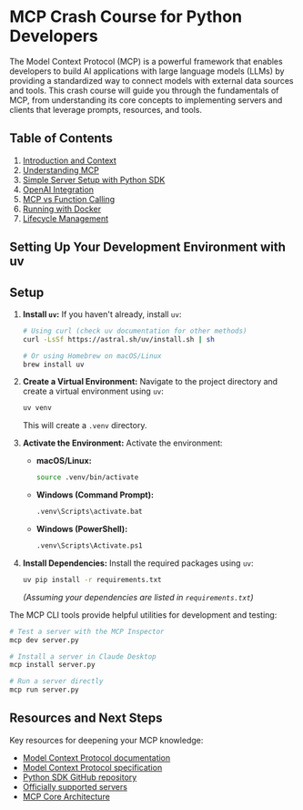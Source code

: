# MCP Crash Course for Python Developers

The Model Context Protocol (MCP) is a powerful framework that enables developers to build AI applications with large language models (LLMs) by providing a standardized way to connect models with external data sources and tools. This crash course will guide you through the fundamentals of MCP, from understanding its core concepts to implementing servers and clients that leverage prompts, resources, and tools.

## Table of Contents

1. [Introduction and Context](./1-introduction-and-context/README.md)
2. [Understanding MCP](./2-understanding-mcp/README.md)
3. [Simple Server Setup with Python SDK](./3-simple-server-setup/README.md)
4. [OpenAI Integration](./4-openai-integration/README.md)
5. [MCP vs Function Calling](./5-mcp-vs-function-calling/README.md)
6. [Running with Docker](./6-run-with-docker/README.md)
7. [Lifecycle Management](./7-lifecycle-management/README.md)

## Setting Up Your Development Environment with uv

## Setup

1.  **Install `uv`:**
    If you haven't already, install `uv`:
    ```bash
    # Using curl (check uv documentation for other methods)
    curl -LsSf https://astral.sh/uv/install.sh | sh

    # Or using Homebrew on macOS/Linux
    brew install uv
    ```

2.  **Create a Virtual Environment:**
    Navigate to the project directory and create a virtual environment using `uv`:
    ```bash
    uv venv
    ```
    This will create a `.venv` directory.

3.  **Activate the Environment:**
    Activate the environment:
    *   **macOS/Linux:**
        ```bash
        source .venv/bin/activate
        ```
    *   **Windows (Command Prompt):**
        ```bash
        .venv\Scripts\activate.bat
        ```
    *   **Windows (PowerShell):**
        ```bash
        .venv\Scripts\Activate.ps1
        ```

4.  **Install Dependencies:**
    Install the required packages using `uv`:
    ```bash
    uv pip install -r requirements.txt
    ```
    *(Assuming your dependencies are listed in `requirements.txt`)*

The MCP CLI tools provide helpful utilities for development and testing:

```bash
# Test a server with the MCP Inspector
mcp dev server.py

# Install a server in Claude Desktop
mcp install server.py

# Run a server directly
mcp run server.py
```

## Resources and Next Steps

Key resources for deepening your MCP knowledge:

- [Model Context Protocol documentation](https://modelcontextprotocol.io)
- [Model Context Protocol specification](https://spec.modelcontextprotocol.io)
- [Python SDK GitHub repository](https://github.com/modelcontextprotocol/python-sdk)
- [Officially supported servers](https://github.com/modelcontextprotocol/servers)
- [MCP Core Architecture](https://modelcontextprotocol.io/docs/concepts/architecture)
